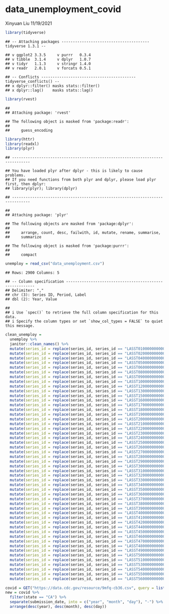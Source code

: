 data\_unemployment\_covid
================
Xinyuan Liu
11/19/2021

``` r
library(tidyverse)
```

    ## -- Attaching packages --------------------------------------- tidyverse 1.3.1 --

    ## v ggplot2 3.3.5     v purrr   0.3.4
    ## v tibble  3.1.4     v dplyr   1.0.7
    ## v tidyr   1.1.3     v stringr 1.4.0
    ## v readr   2.0.1     v forcats 0.5.1

    ## -- Conflicts ------------------------------------------ tidyverse_conflicts() --
    ## x dplyr::filter() masks stats::filter()
    ## x dplyr::lag()    masks stats::lag()

``` r
library(rvest)
```

    ## 
    ## Attaching package: 'rvest'

    ## The following object is masked from 'package:readr':
    ## 
    ##     guess_encoding

``` r
library(httr)
library(readxl)
library(plyr)
```

    ## ------------------------------------------------------------------------------

    ## You have loaded plyr after dplyr - this is likely to cause problems.
    ## If you need functions from both plyr and dplyr, please load plyr first, then dplyr:
    ## library(plyr); library(dplyr)

    ## ------------------------------------------------------------------------------

    ## 
    ## Attaching package: 'plyr'

    ## The following objects are masked from 'package:dplyr':
    ## 
    ##     arrange, count, desc, failwith, id, mutate, rename, summarise,
    ##     summarize

    ## The following object is masked from 'package:purrr':
    ## 
    ##     compact

``` r
unemploy = read_csv("data_unemployment.csv")
```

    ## Rows: 2900 Columns: 5

    ## -- Column specification --------------------------------------------------------
    ## Delimiter: ","
    ## chr (3): Series ID, Period, Label
    ## dbl (2): Year, Value

    ## 
    ## i Use `spec()` to retrieve the full column specification for this data.
    ## i Specify the column types or set `show_col_types = FALSE` to quiet this message.

``` r
clean_unemploy = 
  unemploy %>% 
  janitor::clean_names() %>% 
  mutate(series_id = replace(series_id, series_id == "LASST010000000000003", "Alabama")) %>% 
  mutate(series_id = replace(series_id, series_id == "LASST020000000000003", "Alaska")) %>% 
  mutate(series_id = replace(series_id, series_id == "LASST040000000000003", "Arizona")) %>% 
  mutate(series_id = replace(series_id, series_id == "LASST050000000000003", "Arkansas")) %>% 
  mutate(series_id = replace(series_id, series_id == "LASST060000000000003", "California")) %>% 
  mutate(series_id = replace(series_id, series_id == "LASST080000000000003", "Colorado")) %>% 
  mutate(series_id = replace(series_id, series_id == "LASST090000000000003", "Connecticut")) %>% 
  mutate(series_id = replace(series_id, series_id == "LASST100000000000003", "Delaware")) %>% 
  mutate(series_id = replace(series_id, series_id == "LASST120000000000003", "Florida")) %>% 
  mutate(series_id = replace(series_id, series_id == "LASST130000000000003", "Georgia")) %>% 
  mutate(series_id = replace(series_id, series_id == "LASST150000000000003", "Hawaii")) %>% 
  mutate(series_id = replace(series_id, series_id == "LASST160000000000003", "Idaho")) %>% 
  mutate(series_id = replace(series_id, series_id == "LASST170000000000003", "Illinois")) %>% 
  mutate(series_id = replace(series_id, series_id == "LASST180000000000003", "Indiana")) %>% 
  mutate(series_id = replace(series_id, series_id == "LASST190000000000003", "Iowa")) %>% 
  mutate(series_id = replace(series_id, series_id == "LASST200000000000003", "Kansas")) %>% 
  mutate(series_id = replace(series_id, series_id == "LASST210000000000003", "Kentucky")) %>% 
  mutate(series_id = replace(series_id, series_id == "LASST220000000000003", "Louisiana")) %>% 
  mutate(series_id = replace(series_id, series_id == "LASST230000000000003", "Maine")) %>% 
  mutate(series_id = replace(series_id, series_id == "LASST240000000000003", "Maryland")) %>% 
  mutate(series_id = replace(series_id, series_id == "LASST250000000000003", "Massachusetts")) %>% 
  mutate(series_id = replace(series_id, series_id == "LASST260000000000003", "Michigan")) %>% 
  mutate(series_id = replace(series_id, series_id == "LASST270000000000003", "Minnesota")) %>% 
  mutate(series_id = replace(series_id, series_id == "LASST280000000000003", "Mississippi")) %>% 
  mutate(series_id = replace(series_id, series_id == "LASST290000000000003", "Missouri")) %>% 
  mutate(series_id = replace(series_id, series_id == "LASST300000000000003", "Montana")) %>% 
  mutate(series_id = replace(series_id, series_id == "LASST310000000000003", "Nebraska")) %>% 
  mutate(series_id = replace(series_id, series_id == "LASST320000000000003", "Nevada")) %>% 
  mutate(series_id = replace(series_id, series_id == "LASST330000000000003", "New Hampshire")) %>% 
  mutate(series_id = replace(series_id, series_id == "LASST340000000000003", "New Jersey")) %>% 
  mutate(series_id = replace(series_id, series_id == "LASST350000000000003", "New Mexico")) %>% 
  mutate(series_id = replace(series_id, series_id == "LASST360000000000003", "New York")) %>% 
  mutate(series_id = replace(series_id, series_id == "LASST370000000000003", "North Carolina")) %>% 
  mutate(series_id = replace(series_id, series_id == "LASST380000000000003", "North Dakota")) %>% 
  mutate(series_id = replace(series_id, series_id == "LASST390000000000003", "Ohio")) %>% 
  mutate(series_id = replace(series_id, series_id == "LASST400000000000003", "Oklahoma")) %>% 
  mutate(series_id = replace(series_id, series_id == "LASST410000000000003", "Oregon")) %>% 
  mutate(series_id = replace(series_id, series_id == "LASST420000000000003", "Pennsylvania")) %>% 
  mutate(series_id = replace(series_id, series_id == "LASST440000000000003", "Rhode Island")) %>% 
  mutate(series_id = replace(series_id, series_id == "LASST450000000000003", "South Carolina")) %>% 
  mutate(series_id = replace(series_id, series_id == "LASST460000000000003", "South Dakota")) %>% 
  mutate(series_id = replace(series_id, series_id == "LASST470000000000003", "Tennessee")) %>% 
  mutate(series_id = replace(series_id, series_id == "LASST480000000000003", "Texas")) %>% 
  mutate(series_id = replace(series_id, series_id == "LASST490000000000003", "Utah")) %>% 
  mutate(series_id = replace(series_id, series_id == "LASST500000000000003", "Vermont")) %>% 
  mutate(series_id = replace(series_id, series_id == "LASST510000000000003", "Virginia")) %>% 
  mutate(series_id = replace(series_id, series_id == "LASST530000000000003", "Washington")) %>% 
  mutate(series_id = replace(series_id, series_id == "LASST540000000000003", "West Virginia")) %>% 
  mutate(series_id = replace(series_id, series_id == "LASST550000000000003", "Wisconsin")) %>% 
  mutate(series_id = replace(series_id, series_id == "LASST560000000000003", "Wyoming"))
```

``` r
covid = GET("https://data.cdc.gov/resource/9mfq-cb36.csv", query = list("$limit" = 50000)) %>% content("parsed")
new = covid %>% 
  filter(state == "CA") %>% 
  separate(submission_date, into = c("year", "month", "day"), "-") %>% 
  arrange(desc(year), desc(month), desc(day))
```
